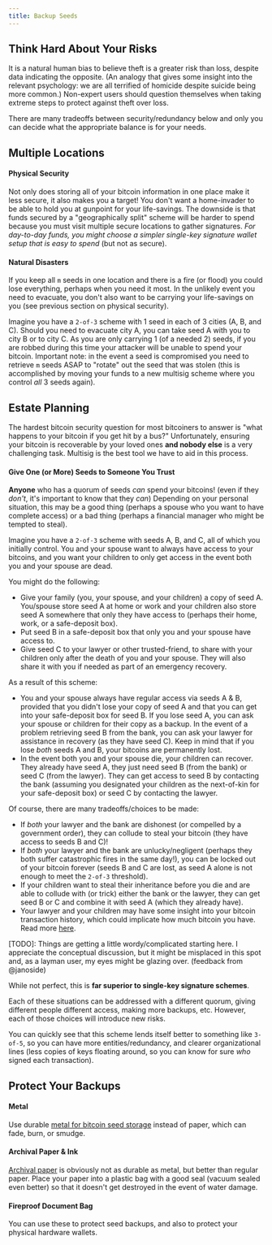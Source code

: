 ```yaml
---
title: Backup Seeds
---
```


## Think Hard About Your Risks
It is a natural human bias to believe theft is a greater risk than loss, despite data indicating the opposite.
(An analogy that gives some insight into the relevant psychology: we are all terrified of homicide despite suicide being more common.)
Non-expert users should question themselves when taking extreme steps to protect against theft over loss.

There are many tradeoffs between security/redundancy below and only you can decide what the appropriate balance is for your needs.

## Multiple Locations

#### Physical Security
Not only does storing all of your bitcoin information in one place make it less secure, it also makes you a target!
You don't want a home-invader to be able to hold you at gunpoint for your life-savings.
The downside is that funds secured by a "geographically split" scheme will be harder to spend because you must visit multiple secure locations to gather signatures.
_For day-to-day funds, you might choose a simpler single-key signature wallet setup that is easy to spend_ (but not as secure).

#### Natural Disasters
If you keep all `m` seeds in one location and there is a fire (or flood) you could lose everything, perhaps when you need it most.
In the unlikely event you need to evacuate, you don't also want to be carrying your life-savings on you (see previous section on physical security).

Imagine you have a `2-of-3` scheme with 1 seed in each of 3 cities (A, B, and C).
Should you need to evacuate city A, you can take seed A with you to city B or to city C.
As you are only carrying 1 (of a needed 2) seeds, if you are robbed during this time your attacker will be unable to spend your bitcoin.
Important note: in the event a seed is compromised you need to retrieve `m` seeds ASAP to "rotate" out the seed that was stolen (this is accomplished by moving your funds to a new multisig scheme where you control *all* 3 seeds again).


## Estate Planning
The hardest bitcoin security question for most bitcoiners to answer is "what happens to your bitcoin if you get hit by a bus?"
Unfortunately, ensuring your bitcoin is recoverable by your loved ones **and nobody else** is a very challenging task.
Multisig is the best tool we have to aid in this process.

#### Give One (or More) Seeds to Someone You Trust
**Anyone** who has a quorum of seeds _can_ spend your bitcoins! (even if they _don't_, it's important to know that they _can_)
Depending on your personal situation, this may be a good thing (perhaps a spouse who you want to have complete access) or a bad thing (perhaps a financial manager who might be tempted to steal).

Imagine you have a `2-of-3` scheme with seeds A, B, and C, all of which you initially control.
You and your spouse want to always have access to your bitcoins, and you want your children to only get access in the event both you and your spouse are dead.

You might do the following:
* Give your family (you, your spouse, and your children) a copy of seed A. You/spouse store seed A at home or work and your children also store seed A somewhere that only they have access to (perhaps their home, work, or a safe-deposit box).
* Put seed B in a safe-deposit box that only you and your spouse have access to.
* Give seed C to your lawyer or other trusted-friend, to share with your children only after the death of you and your spouse. They will also share it with you if needed as part of an emergency recovery.

As a result of this scheme:
* You and your spouse always have regular access via seeds A & B, provided that you didn't lose your copy of seed A and that you can get into your safe-deposit box for seed B. If you lose seed A, you can ask your spouse or children for their copy as a backup. In the event of a problem retrieving seed B from the bank, you can ask your lawyer for assistance in recovery (as they have seed C). Keep in mind that if you lose *both* seeds A and B, your bitcoins are permanently lost.
* In the event both you and your spouse die, your children can recover. They already have seed A, they just need seed B (from the bank) or seed C (from the lawyer). They can get access to seed B by contacting the bank (assuming you designated your children as the next-of-kin for your safe-deposit box) or seed C by contacting the lawyer.

Of course, there are many tradeoffs/choices to be made:
* If *both* your lawyer and the bank are dishonest (or compelled by a government order), they can collude to steal your bitcoin (they have access to seeds B and C)!
* If *both* your lawyer and the bank are unlucky/negligent (perhaps they both suffer catastrophic fires in the same day!), you can be locked out of your bitcoin forever (seeds B and C are lost, as seed A alone is not enough to meet the `2-of-3` threshold).
* If your children want to steal their inheritance before you die and are able to collude with (or trick) either the bank or the lawyer, they can get seed B or C and combine it with seed A (which they already have).
* Your lawyer and your children may have some insight into your bitcoin transaction history, which could implicate how much bitcoin you have.
Read more [here](/known-issues/seeds-and-privacy).

[TODO]: Things are getting a little wordy/complicated starting here. I appreciate the conceptual discussion, but it might be misplaced in this spot and, as a layman user, my eyes might be glazing over. (feedback from @janoside)

While not perfect, this is **far superior to single-key signature schemes**.

Each of these situations can be addressed with a different quorum, giving different people different access, making more backups, etc.
However, each of those choices will introduce new risks.

You can quickly see that this scheme lends itself better to something like `3-of-5`, so you can have more entities/redundancy, and clearer organizational lines (less copies of keys floating around, so you can know for sure *who* signed each transaction).

## Protect Your Backups

#### Metal
Use durable [metal for bitcoin seed storage](https://blog.lopp.net/metal-bitcoin-seed-storage-stress-test-round-iii/) instead of paper, which can fade, burn, or smudge.

#### Archival Paper & Ink
[Archival paper](https://en.wikipedia.org/wiki/Acid-free_paper#Archival_paper) is obviously not as durable as metal, but better than regular paper.
Place your paper into a plastic bag with a good seal (vacuum sealed even better) so that it doesn't get destroyed in the event of water damage.

#### Fireproof Document Bag
You can use these to protect seed backups, and also to protect your physical hardware wallets.
